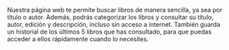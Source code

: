 Nuestra página web te permite buscar libros de manera sencilla, ya sea por título o autor. 
Además, podrás categorizar los libros y consultar su título, autor, edición y descripción, incluso sin acceso a internet. 
También guarda un historial de los últimos 5 libros que has consultado, para que puedas acceder a ellos rápidamente cuando lo necesites.

